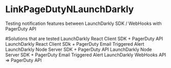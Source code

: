 # LinkPageDutyNLaunchDarkly
Testing notification features between LaunchDarkly SDK / WebHooks with PagerDuty API

#Solutions that are tested
LaunchDarkly React Client SDK + PagerDuty API
LaunchDarkly React Client SDk + PagerDuty Email Triggered Alert
LaunchDarkly Node Server SDK + PagerDuty API
LaunchDarkly Node Server SDK + PagerDuty Email Triggered Alert
LaunchDarkly WebHooks API => PagerDuty API

